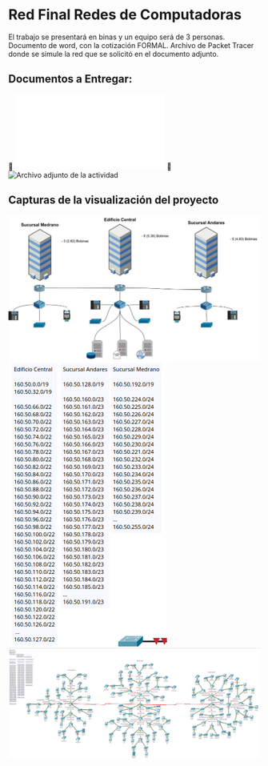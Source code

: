 # Red Final Redes de Computadoras

El trabajo se presentará en binas y un equipo será de 3 personas.
Documento de word, con la cotización FORMAL.
Archivo de Packet Tracer donde se simule la red que se solicitó en el documento adjunto.

## Documentos a Entregar:
:paperclip: ![Archivo adjunto de la actividad](Cotización.pdf)
:paperclip: ![Archivo adjunto de la actividad](Trabajo-Final.pkt)

## Capturas de la visualización del proyecto
![Alt Captura de Pantalla](captures/Map-NetWork-Trabajo-Final.jpg)
![Alt Captura de Pantalla](captures/Captura-1.png)
![Alt Captura de Pantalla](captures/Captura-2.png)
